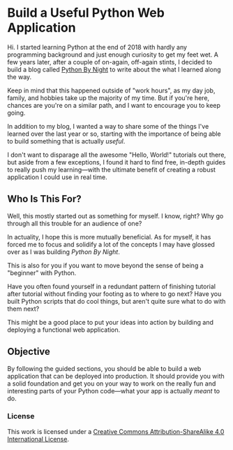 # Build a Useful Python Web Application

Hi. I started learning Python at the end of 2018 with hardly any programming background and just enough curiosity to get my feet wet. A few years later, after a couple of on-again, off-again stints, I decided to build a blog called [Python By Night](https://www.pythonbynight.com) to write about the what I learned along the way.

Keep in mind that this happened outside of "work hours", as my day job, family, and hobbies take up the majority of my time. But if you're here, chances are you're on a similar path, and I want to encourage you to keep going.

In addition to my blog, I wanted a way to share some of the things I've learned over the last year or so, starting with the importance of being able to build something that is actually _useful_.

I don't want to disparage all the awesome "Hello, World!" tutorials out there, but aside from a few exceptions, I found it hard to find free, in-depth guides to really push my learning&mdash;with the ultimate benefit of creating a robust application I could use in real time.
## Who Is This For?

Well, this mostly started out as something for myself. I know, right? Why go through all this trouble for an audience of one?

In actuality, I hope this is more mutually beneficial. As for myself, it has forced me to focus and solidify a lot of the concepts I may have glossed over as I was building *Python By Night*.

This is also for you if you want to move beyond the sense of being a "beginner" with Python.

Have you often found yourself in a redundant pattern of finishing tutorial after tutorial without finding your footing as to where to go next? Have you built Python scripts that do cool things, but aren't quite sure what to do with them next?

This might be a good place to put your ideas into action by building and deploying a functional web application.

## Objective

By following the guided sections, you should be able to build a web application that can be deployed into production. It should provide you with a solid foundation and get you on your way to work on the really fun and interesting parts of your Python code&mdash;what your app is actually _meant_ to do.

### License

This work is licensed under a
[Creative Commons Attribution-ShareAlike 4.0 International License][cc-by-sa].

[cc-by-sa]: http://creativecommons.org/licenses/by-sa/4.0/



